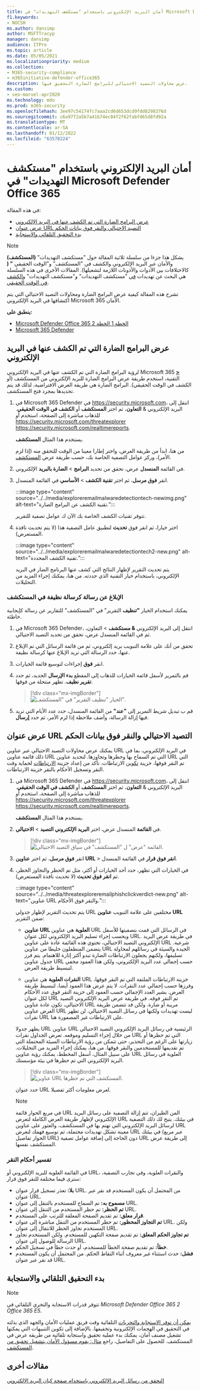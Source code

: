 ```yaml
---
title: أمان البريد الإلكتروني باستخدام "مستكشف التهديدات" في Microsoft Defender Office 365
f1.keywords:
- NOCSH
ms.author: dansimp
author: MSFTTracyp
manager: dansimp
audience: ITPro
ms.topic: article
ms.date: 05/05/2021
ms.localizationpriority: medium
ms.collection:
- M365-security-compliance
- m365initiative-defender-office365
description: عرض محاولات التصيد الاحتيالي للبرامج الضارة التحقيق فيها.
ms.custom:
- seo-marvel-apr2020
ms.technology: mdo
ms.prod: m365-security
ms.openlocfilehash: 3ee97c54174fc7aaa2cd6d653dcd9fdd8298376d
ms.sourcegitcommit: c6a97f2a5b7a41b74ec84f2f62fabfd65d8fd92a
ms.translationtype: MT
ms.contentlocale: ar-SA
ms.lasthandoff: 01/12/2022
ms.locfileid: "63578224"
---
```

# <a name="email-security-with-threat-explorer-in-microsoft-defender-for-office-365"></a>أمان البريد الإلكتروني باستخدام "مستكشف التهديدات" في Microsoft Defender Office 365

في هذه المقالة:

- [عرض البرامج الضارة التي تم الكشف عنها في البريد الإلكتروني](#view-malware-detected-in-email)
- [عرض عنوان URL التصيد الاحتيالي والنقر فوق بيانات الحكم](#view-phishing-url-and-click-verdict-data)
- [بدء التحقيق التلقائي والاستجابة](#start-automated-investigation-and-response)

> [!NOTE]
> يشكل هذا جزءا من سلسلة  ثلاثية المقالة حول "مستكشف التهديدات" **(المستكشف)** والأمان عبر البريد الإلكتروني والكشف في "المستكشف" و"الوقت الحقيقي **" (** كالاختلافات بين الأدوات والأذونات اللازمة لتشغيلها).  المقالات الأخرى في هذه السلسلة هي البحث عن تهديدات [في](threat-hunting-in-threat-explorer.md) "مستكشف التهديدات" و"مستكشف التهديدات" [والكشف في الوقت الحقيقي](real-time-detections.md).

تشرح هذه المقالة كيفية عرض البرامج الضارة ومحاولات التصيد الاحتيالي التي يتم اكتشافها في البريد الإلكتروني Microsoft 365 الأمان.

**ينطبق على:**

- [Microsoft Defender Office 365 الخطة 1 الخطة 2](defender-for-office-365.md)
- [Microsoft 365 Defender](../defender/microsoft-365-defender.md)

## <a name="view-malware-detected-in-email"></a>عرض البرامج الضارة التي تم الكشف عنها في البريد الإلكتروني

لرؤية البرامج الضارة التي تم الكشف عنها في البريد الإلكتروني Microsoft 365 [**\>**](threat-explorer-views.md#email--malware) التقنية، استخدم طريقة عرض البرامج الضارة للبريد الإلكتروني من المستكشف (أو الكشف في الوقت الحقيقي). البرامج الضارة هي طريقة العرض الافتراضية، لذلك قد يتم تحديدها بمجرد فتح المستكشف.

1. في Microsoft 365 Defender في <https://security.microsoft.com>، انتقل إلى البريد الإلكتروني & **التعاون**، ثم اختر **المستكشف** أو **الكشف في الوقت الحقيقي**. للذهاب مباشرة إلى الصفحة، استخدم أو <https://security.microsoft.com/threatexplorer> <https://security.microsoft.com/realtimereports>.

   يستخدم هذا المثال **المستكشف**.

   من هنا، ابدأ من طريقة العرض، واختر إطارا معينا من الوقت للتحقق منه (إذا لزم الأمر)، وركز عوامل التصفية الخاصة بك، حسب طريقة عرض [المستكشف](threat-hunting-in-threat-explorer.md#threat-explorer-walk-through).

2. في القائمة **المنسدل** عرض، تحقق من تحديد **البرامج** \> **الضارة بالبريد** الإلكتروني.

3. انقر **فوق مرسل**، ثم اختر **تقنية الكشف** \> **الأساسي** في القائمة المنسدل.

   :::image type="content" source="../../media/exploreremailmalwaredetectiontech-newimg.png" alt-text="تقنية الكشف عن البرامج الضارة.":::

   تتوفر تقنيات الكشف الخاصة بك الآن ك عوامل تصفية للتقرير.

4. اختر خيارا، ثم انقر فوق **تحديث** لتطبيق عامل التصفية هذا (لا يتم تحديث نافذة المستعرض).

   :::image type="content" source="../../media/exploreremailmalwaredetectiontech2-new.png" alt-text="تقنية الكشف المحددة.":::

   يتم تحديث التقرير لإظهار النتائج التي كشف عنها البرنامج الضار في البريد الإلكتروني، باستخدام خيار التقنية الذي حددته. من هنا، يمكنك إجراء المزيد من التحليلات.

### <a name="report-a-message-as-clean-in-explorer"></a>الإبلاغ عن رسالة كرسالة نظيفة في المستكشف

يمكنك استخدام الخيار **"تنظيف** التقرير" في "المستكشف" للتقارير عن رسالة كإيجابية خاطئة. 

1. في Microsoft 365 Defender، انتقل إلى البريد الإلكتروني **& مستكشف** \> التعاون، ثم في القائمة المنسدل عرض، تحقق من  تحديد التصيد الاحتيالي.

2. تحقق من أنك على علامة التبويب بريد  إلكتروني، ثم من قائمة الرسائل التي تم الإبلاغ عنها، حدد الرسالة التي تريد الإبلاغ عنها كرسالة نظيفة. 

3. انقر **فوق** إجراءات لتوسيع قائمة الخيارات.

4. قم بالتمرير لأسفل قائمة الخيارات للذهاب إلى المقطع **بدء الإرسال** الجديد، ثم حدد **تقرير نظيف**. تظهر منتحلة من فوقها.

   > [!div class="mx-imgBorder"]
   > ![الخيار "تنظيف التقرير" في "المستكشف".](../../media/report-clean-option-explorer.png) 

5. قم ب تبديل شريط التمرير إلى **"عند"** من القائمة المنسدل، حدد عدد الأيام التي تريد فيها إزالة الرسالة، وأضف ملاحظة إذا لزم الأمر، ثم حدد **إرسال**. 

## <a name="view-phishing-url-and-click-verdict-data"></a>عرض عنوان URL التصيد الاحتيالي والنقر فوق بيانات الحكم

يمكنك عرض محاولات التصيد الاحتيالي عبر عناوين URL في البريد الإلكتروني، بما في ذلك قائمة عناوين URL التي تم السماح بها وحظرها وتجاوزها. لتحديد عناوين URL التي تم النقر فوقها، خزينة [تكوين](safe-links.md) الارتباطات. تأكد من إعداد خزينة [الارتباطات](set-up-safe-links-policies.md) لحماية وقت النقر وتسجيل الأحكام بالنقر خزينة الارتباطات.

1. في Microsoft 365 Defender في <https://security.microsoft.com>، انتقل إلى البريد الإلكتروني & **التعاون**، ثم اختر **المستكشف** أو **الكشف في الوقت الحقيقي**. للذهاب مباشرة إلى الصفحة، استخدم أو <https://security.microsoft.com/threatexplorer> <https://security.microsoft.com/realtimereports>.

   يستخدم هذا المثال **المستكشف**.

2. في **القائمة** المنسدل عرض، اختر **البريد الإلكتروني التصيد** \> **الاحتيالي**.

   > [!div class="mx-imgBorder"]
   > ![القائمة "عرض" ل "المستكشف" في سياق التصيد الاحتيالي.](../../media/ExplorerViewEmailPhishMenu.png)

3. انقر **فوق مرسل**، ثم اختر **عناوين URL** \> **انقر فوق قرار** في القائمة المنسدل.

4. في الخيارات التي تظهر، حدد أحد الخيارات أو أكثر، مثل تم  الحظر والتجاوز الحظر، ثم **انقر فوق تحديث** (لا تحديث نافذة المستعرض).

    :::image type="content" source="../../media/threatexploreremailphishclickverdict-new.png" alt-text="عناوين URL والنقر فوق الأحكام.":::

   يتم تحديث التقرير لإظهار جدولي URL مختلفين على علامة التبويب **عناوين URL** ضمن التقرير:

   - **عناوين URL العلوية** هي عناوين URL في الرسائل التي قمت بتصفيتها للأسفل ويحسب إجراء تسليم البريد الإلكتروني لكل عنوان URL. في طريقة عرض البريد الإلكتروني التصيد الاحتيالي، تحتوي هذه القائمة عادة على عناوين URL شرعية. يتضمن المتطفلون خليطا من عناوين URL الجيدة والسيئة في رسائلهم لمحاولة تسليمها، ولكنهم يجعلون الارتباطات الضارة تبدو أكثر إثارة للاهتمام. يتم فرز جدول عناوين URL حسب إجمالي عدد البريد الإلكتروني، ولكن هذا العمود مخفي لتبسيط طريقة العرض.

   - **النقرات العلوية** هي عناوين URL خزينة الارتباطات الملتفة التي تم النقر فوقها، وفرزها حسب إجمالي عدد النقرات. لا يتم عرض هذا العمود أيضا، لتبسيط طريقة العرض. يشير العدد الإجمالي حسب العمود إلى خزينة النقر فوق عدد الأحكام لكل عنوان URL تم النقر فوقه. في طريقة عرض البريد الإلكتروني التصيد الاحتيالي، تكون عادة عناوين URL مريبة أو ضارة. ولكن قد تتضمن طريقة العرض عناوين URL ليست تهديدات ولكنها في رسائل التصيد الاحتيالي. لن تظهر نقرات URL على الارتباطات غير المصفورة هنا.

   يظهر جدولا URL عناوين URL الرئيسية في رسائل البريد الإلكتروني التصيد الاحتيالي من خلال إجراء التسليم وموقعه. تعرض الجداول نقرات URL التي تم حظرها أو زيارتها على الرغم من التحذير، حتى تتمكن من رؤية الارتباطات السيئة المحتملة التي تم تقديمها للمستخدمين والنقر فوقها. من هنا، يمكنك إجراء المزيد من التحليلات. على سبيل المثال، أسفل المخطط، يمكنك رؤية عناوين URL العلوية في رسائل البريد الإلكتروني التي تم حظرها في بيئة مؤسستك.

   > [!div class="mx-imgBorder"]
   > ![عناوين URL المستكشف التي تم حظرها.](../../media/ExplorerPhishClickVerdictURLs.png)

   حدد عنوان URL لعرض معلومات أكثر تفصيلا.

   > [!NOTE]
   > في مربع الحوار قائمة URL المن الطيران، تتم إزالة التصفية على رسائل البريد الإلكتروني لإظهار طريقة العرض الكاملة لتعرض URL في بيئتك. يتيح لك ذلك التصفية لرسائل البريد الإلكتروني التي تهتم بها في المستكشف، والعثور على عناوين URL معينة تشكل تهديدات محتملة، ثم توسيع فهمك لتعرض URL في بيئتك (عبر مربع الحوار تفاصيل URL) دون الحاجة إلى إضافة عوامل تصفية URL إلى طريقة عرض المستكشف نفسها.

### <a name="interpretation-of-click-verdicts"></a>تفسير أحكام النقر

في القائمة العلوية للبريد الإلكتروني أو URL، والنقرات العلوية، وفي تجارب التصفية، سترى قيما مختلفة للنقر فوق قرار:

- **بلا:** تعذر تسجيل قرار عنوان URL. من المحتمل أن يكون المستخدم قد نقر عبر عنوان URL.
- **مسموح به:** تم السماح للمستخدم بالتنقل إلى عنوان URL.
- **تم الحظر:** تم حظر المستخدم من التنقل إلى عنوان URL.
- **قرار معلق:** تم تقديم الصفحة المعلقة للترتب على المستخدم.
- **تم التجاوز المحظور:** تم حظر المستخدم من التنقل مباشرة إلى عنوان URL. ولكن المستخدم تجاوز الحظر للانتقال إلى عنوان URL.
- **تم تجاوز الحكم المعلق:** تم تقديم صفحة التكهين للمستخدم. ولكن المستخدم تجاوز الرسالة للوصول إلى عنوان URL.
- **خطأ:** تم تقديم صفحة الخطأ للمستخدم، أو حدث خطأ في تسجيل الحكم.
- **فشل:** حدث استثناء غير معروف أثناء التقاط الحكم. من المحتمل أن يكون المستخدم قد نقر عبر عنوان URL.

## <a name="start-automated-investigation-and-response"></a>بدء التحقيق التلقائي والاستجابة

> [!NOTE]
> تتوفر قدرات الاستجابة والتحري التلقائي في *Microsoft Defender Office 365 2* *Office 365 E5*.

[يمكن أن توفر الاستجابة والتحريات](automated-investigation-response-office.md) التلقائية وقت فريق عمليات الأمان والجهد الذي بذلته في التحقيق في الهجمات الإلكترونية وتخفيفها. بالإضافة إلى تكوين التنبيهات التي يمكنها تشغيل مصنف أمان، يمكنك بدء عملية تحقيق واستجابة تلقائية من طريقة عرض في المستكشف. للحصول على التفاصيل، راجع [مثال: يقوم مسؤول الأمان بتشغيل تحقيق من المستكشف](automated-investigation-response-office.md#example-a-security-administrator-triggers-an-investigation-from-threat-explorer).

## <a name="other-articles"></a>مقالات أخرى

[التحقق من رسائل البريد الإلكتروني باستخدام صفحة كيان البريد الإلكتروني](mdo-email-entity-page.md)
